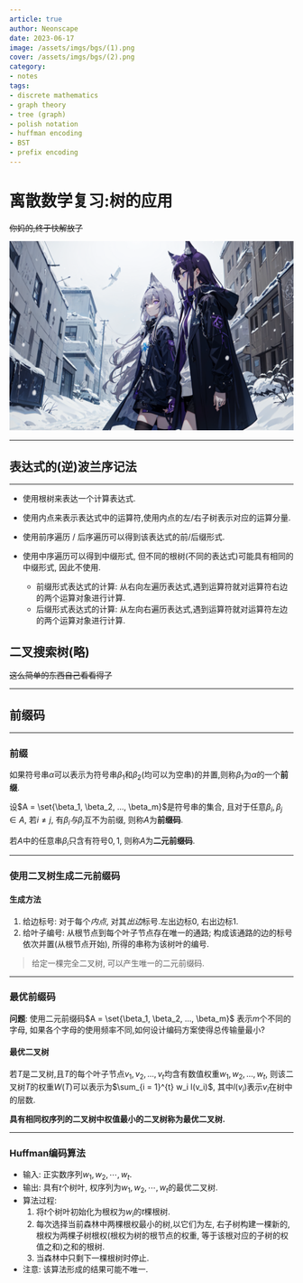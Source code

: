 ```yaml
---
article: true
author: Neonscape
date: 2023-06-17
image: /assets/imgs/bgs/(1).png
cover: /assets/imgs/bgs/(2).png
category: 
- notes
tags:
- discrete mathematics
- graph theory
- tree (graph)
- polish notation
- huffman encoding
- BST
- prefix encoding
---
```


# 离散数学复习:树的应用

~~你妈的,终于快解放了~~
<!-- more -->

![好看的](/assets/imgs/bgs/(18).png)

---

## 表达式的(逆)波兰序记法

---

- 使用根树来表达一个计算表达式.
- 使用内点来表示表达式中的运算符,使用内点的左/右子树表示对应的运算分量.

- 使用前序遍历 / 后序遍历可以得到该表达式的前/后缀形式.
- 使用中序遍历可以得到中缀形式, 但不同的根树(不同的表达式)可能具有相同的中缀形式, 因此不使用.
  - 前缀形式表达式的计算: 从右向左遍历表达式,遇到运算符就对运算符右边的两个运算对象进行计算.
  - 后缀形式表达式的计算: 从左向右遍历表达式,遇到运算符就对运算符左边的两个运算对象进行计算.

## 二叉搜索树(略)
~~这么简单的东西自己看看得了~~

---

## 前缀码
---

### 前缀
如果符号串$\alpha$可以表示为符号串$\beta_1$和$\beta_2$(均可以为空串)的并置,则称$\beta_1$为$\alpha$的一个**前缀**.

设$A = \set{\beta_1, \beta_2, ..., \beta_m}$是符号串的集合, 且对于任意$\beta_i, \beta_j \in A$, 若$i \neq j$, 有$\beta_i 与 \beta_j$互不为前缀, 则称$A$为**前缀码**.

若$A$中的任意串$\beta_i$只含有符号$0, 1$, 则称$A$为**二元前缀码**.

---

### 使用二叉树生成二元前缀码
#### 生成方法

1. 给边标号: 对于每个*内点*, 对其*出边*标号.左出边标$0$, 右出边标$1$.
2. 给叶子编号: 从根节点到每个叶子节点存在唯一的通路; 构成该通路的边的标号依次并置(从根节点开始), 所得的串称为该树叶的编号.

> 给定一棵完全二叉树, 可以产生唯一的二元前缀码.

---

### 最优前缀码
**问题**: 使用二元前缀码$A = \set{\beta_1, \beta_2, ..., \beta_m}$ 表示$m$个不同的字母, 如果各个字母的使用频率不同,如何设计编码方案使得总传输量最小?

#### 最优二叉树
若$T$是二叉树,且$T$的每个叶子节点$v_1, v_2, ..., v_t$均含有数值权重$w_1, w_2, ..., w_t$, 则该二叉树$T$的权重$W(T)$可以表示为$\sum_{i = 1}^{t} w_i l(v_i)$, 其中$l(v_i)$表示$v_i$在树中的层数.

**具有相同权序列的二叉树中权值最小的二叉树称为最优二叉树.**

---

### Huffman编码算法

- 输入: 正实数序列$w_1, w_2, \cdots, w_t$.
- 输出: 具有$t$个树叶, 权序列为$w_1, w_2, \cdots, w_t$的最优二叉树.
- 算法过程:
  1. 将$t$个树叶初始化为根权为$w_i$的$t$棵根树.
  2. 每次选择当前森林中两棵根权最小的树,以它们为左, 右子树构建一棵新的, 根权为两棵子树根权(根权为树的根节点的权重, 等于该根对应的子树的权值之和)之和的根树.
  3. 当森林中只剩下一棵根树时停止.
- 注意: 该算法形成的结果可能不唯一.
